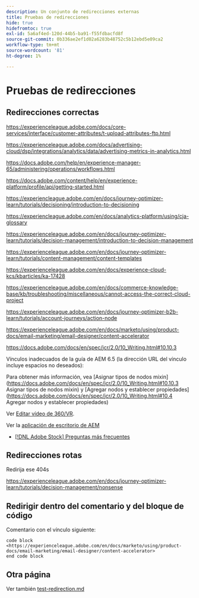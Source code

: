 ```yaml
---
description: Un conjunto de redirecciones externas
title: Pruebas de redirecciones
hide: true
hidefromtoc: true
exl-id: 5a6af4ed-120d-44b5-ba91-f55fdbacfd8f
source-git-commit: 0b336ae2ef1d02a6283b48752c5b12ebd5e09ca2
workflow-type: tm+mt
source-wordcount: '81'
ht-degree: 1%

---
```


# Pruebas de redirecciones

## Redirecciones correctas

<https://experienceleague.adobe.com/docs/core-services/interface/customer-attributes/t-upload-attributes-ftp.html>

<https://experienceleague.adobe.com/docs/advertising-cloud/dsp/integrations/analytics/data/advertising-metrics-in-analytics.html>

<https://docs.adobe.com/help/en/experience-manager-65/administering/operations/workflows.html>

<https://docs.adobe.com/content/help/en/experience-platform/profile/api/getting-started.html>

<!--
<https://marketing.adobe.com/resources/help/en_US/reference/regional-data-collection.html>
-->

<https://experiencleague.adobe.com/en/docs/journey-optimizer-learn/tutorials/decisioning/introduction-to-decisioning>

<https://experiencleague.adobe.com/en/docs/analytics-platform/using/cja-glossary>

<https://experienceleague.adobe.com/en/docs/journey-optimizer-learn/tutorials/decision-management/introduction-to-decision-management>

<https://experienceleague.adobe.com/en/docs/journey-optimizer-learn/tutorials/content-management/content-templates>

<https://experienceleague.adobe.com/en/docs/experience-cloud-kcs/kbarticles/ka-17428>

<https://experienceleague.adobe.com/en/docs/commerce-knowledge-base/kb/troubleshooting/miscellaneous/cannot-access-the-correct-cloud-project>

<https://experienceleague.adobe.com/en/docs/journey-optimizer-b2b-learn/tutorials/account-journeys/action-node>

<https://experienceleague.adobe.com/en/docs/marketo/using/product-docs/email-marketing/email-designer/content-accelerator>

<https://docs.adobe.com/docs/en/spec/jcr/2.0/10_Writing.html#10.10.3>

Vínculos inadecuados de la guía de AEM 6.5 (la dirección URL del vínculo incluye espacios no deseados):

Para obtener más información, vea [Asignar tipos de nodos mixin]&#x200B;(https://docs.adobe.com/docs/en/spec/jcr/2.0/10_Writing.html#10.10.3 Asignar tipos de nodos mixin) y [Agregar nodos y establecer propiedades]&#x200B;(https://docs.adobe.com/docs/en/spec/jcr/2.0/10_Writing.html#10.4 Agregar nodos y establecer propiedades)

Ver [Editar vídeo de 360/VR](https://helpx.adobe.com/premiere-pro/how-to/edit-360-vr-video.html).

Ver la [aplicación de escritorio de AEM](https://helpx.adobe.com/experience-manager/desktop-app/aem-desktop-app.html)

* [[!DNL Adobe Stock] Preguntas más frecuentes](https://helpx.adobe.com/stock/faq.html)

## Redirecciones rotas

Redirija ese 404s

<https://experienceleague.adobe.com/en/docs/journey-optimizer-learn/tutorials/decision-management/nonsense>

## Redirigir dentro del comentario y del bloque de código

Comentario con el vínculo siguiente:

<!--
<https://experienceleague.adobe.com/en/docs/marketo/using/product-docs/email-marketing/email-designer/content-accelerator>
-->

```
code block
<https://experienceleague.adobe.com/en/docs/marketo/using/product-docs/email-marketing/email-designer/content-accelerator>
end code block
```

## Otra página

Ver también [test-redirection.md](test-redirection.md)
